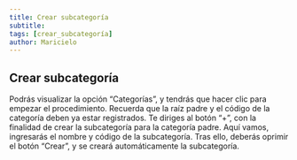 ```yaml
---
title: Crear subcategoría
subtitle: 
tags: [crear_subcategoría]
author: Maricielo
---
```


## Crear subcategoría 
Podrás visualizar la opción “Categorías”, y tendrás que hacer clic para empezar el procedimiento.
Recuerda que la raíz padre y el código de la categoría deben ya estar registrados.
Te diriges al botón “+”, con la finalidad de crear la subcategoría para la categoría padre.
Aquí vamos, ingresarás el nombre y código de la subcategoría. Tras ello, deberás oprimir el botón “Crear”, y se creará automáticamente la subcategoría.
